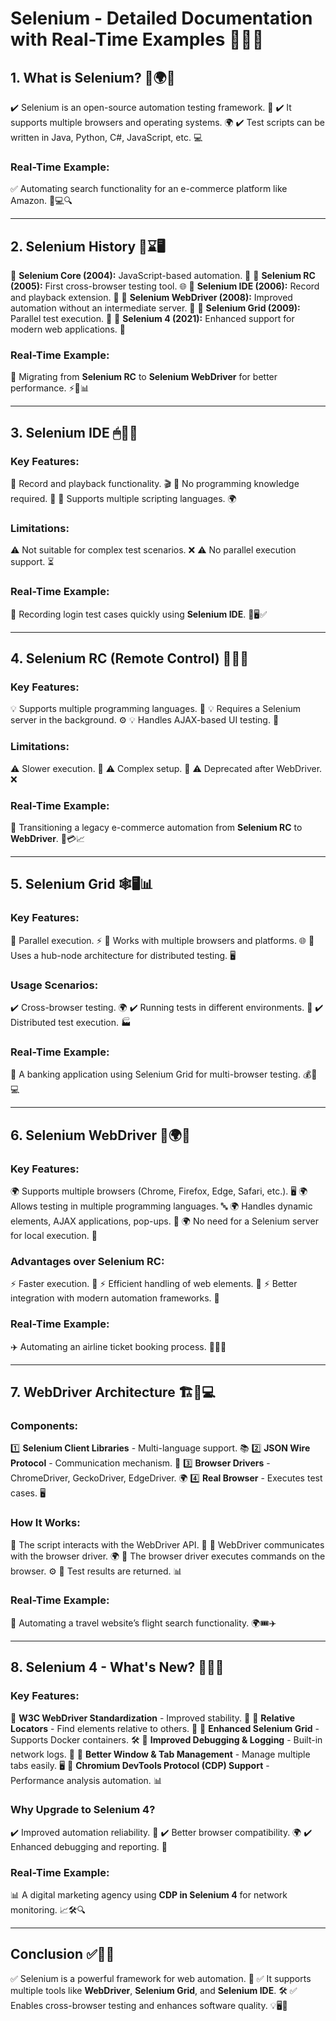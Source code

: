 # Selenium - Detailed Documentation with Real-Time Examples 🎯🔥🚀

## 1. What is Selenium? 🤖🌍💡

✔️ Selenium is an open-source automation testing framework. 🤖
✔️ It supports multiple browsers and operating systems. 🌍
✔️ Test scripts can be written in Java, Python, C#, JavaScript, etc. 💻

### Real-Time Example:
✅ Automating search functionality for an e-commerce platform like Amazon. 🛒💻🔍

---

## 2. Selenium History 📜⌛🖥

📌 **Selenium Core (2004):** JavaScript-based automation. 📝
📌 **Selenium RC (2005):** First cross-browser testing tool. 🌐
📌 **Selenium IDE (2006):** Record and playback extension. 🎥
📌 **Selenium WebDriver (2008):** Improved automation without an intermediate server. 🚗
📌 **Selenium Grid (2009):** Parallel test execution. 🔄
📌 **Selenium 4 (2021):** Enhanced support for modern web applications. 🚀

### Real-Time Example:
🚀 Migrating from **Selenium RC** to **Selenium WebDriver** for better performance. ⚡🔄📊

---

## 3. Selenium IDE 🖱🎥🔄

### Key Features:
🔹 Record and playback functionality. 🎬
🔹 No programming knowledge required. 📝
🔹 Supports multiple scripting languages. 🌍

### Limitations:
⚠️ Not suitable for complex test scenarios. ❌
⚠️ No parallel execution support. ⏳

### Real-Time Example:
📝 Recording login test cases quickly using **Selenium IDE**. 🔐🖥✅

---

## 4. Selenium RC (Remote Control) 🚦📡🔄

### Key Features:
💡 Supports multiple programming languages. 📜
💡 Requires a Selenium server in the background. ⚙️
💡 Handles AJAX-based UI testing. 🔄

### Limitations:
⚠️ Slower execution. 🐢
⚠️ Complex setup. 🔧
⚠️ Deprecated after WebDriver. ❌

### Real-Time Example:
🔄 Transitioning a legacy e-commerce automation from **Selenium RC** to **WebDriver**. 🏪💳📈

---

## 5. Selenium Grid 🕸🖥📊

### Key Features:
🔄 Parallel execution. ⚡
🔄 Works with multiple browsers and platforms. 🌐
🔄 Uses a hub-node architecture for distributed testing. 🖥

### Usage Scenarios:
✔️ Cross-browser testing. 🌍
✔️ Running tests in different environments. 🔄
✔️ Distributed test execution. 🏭

### Real-Time Example:
🏦 A banking application using Selenium Grid for multi-browser testing. 💰🔐💻

---

## 6. Selenium WebDriver 🚗🌍🔧

### Key Features:
🌍 Supports multiple browsers (Chrome, Firefox, Edge, Safari, etc.). 🖥
🌍 Allows testing in multiple programming languages. 🔤
🌍 Handles dynamic elements, AJAX applications, pop-ups. 🔄
🌍 No need for a Selenium server for local execution. 🚀

### Advantages over Selenium RC:
⚡ Faster execution. 🚗
⚡ Efficient handling of web elements. 🎯
⚡ Better integration with modern automation frameworks. 🔌

### Real-Time Example:
✈️ Automating an airline ticket booking process. 🏨🛫🎫

---

## 7. WebDriver Architecture 🏗🔩💻

### Components:
1️⃣ **Selenium Client Libraries** - Multi-language support. 📚
2️⃣ **JSON Wire Protocol** - Communication mechanism. 🔗
3️⃣ **Browser Drivers** - ChromeDriver, GeckoDriver, EdgeDriver. 🌍
4️⃣ **Real Browser** - Executes test cases. 🖥

### How It Works:
🔹 The script interacts with the WebDriver API. 🎯
🔹 WebDriver communicates with the browser driver. 🌍
🔹 The browser driver executes commands on the browser. ⚙️
🔹 Test results are returned. 📊

### Real-Time Example:
🛫 Automating a travel website’s flight search functionality. 🌍🎟✈

---

## 8. Selenium 4 - What's New? 🚀✨💡

### Key Features:
🚀 **W3C WebDriver Standardization** - Improved stability. 🔄
🚀 **Relative Locators** - Find elements relative to others. 🧭
🚀 **Enhanced Selenium Grid** - Supports Docker containers. 🛠
🚀 **Improved Debugging & Logging** - Built-in network logs. 📝
🚀 **Better Window & Tab Management** - Manage multiple tabs easily. 🖥
🚀 **Chromium DevTools Protocol (CDP) Support** - Performance analysis automation. 📊

### Why Upgrade to Selenium 4?
✔️ Improved automation reliability. 🔄
✔️ Better browser compatibility. 🌍
✔️ Enhanced debugging and reporting. 📝

### Real-Time Example:
📊 A digital marketing agency using **CDP in Selenium 4** for network monitoring. 📈🛠🔍

---

## Conclusion ✅📌🚀

✅ Selenium is a powerful framework for web automation. 🤖
✅ It supports multiple tools like **WebDriver**, **Selenium Grid**, and **Selenium IDE**. 🛠
✅ Enables cross-browser testing and enhances software quality. 💡🖥💯


